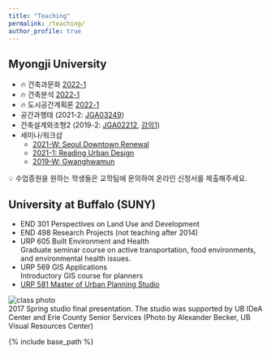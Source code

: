 ```yaml
---
title: "Teaching"
permalink: /teaching/
author_profile: true
---
```


## Myongji University
* 🔥 건축과문화 [2022-1](https://complete-road-66f.notion.site/2c9a162dd72749c092bf5a3bdb081ebc)
* 🔥 건축분석 [2022-1](https://complete-road-66f.notion.site/cbc4058e5fce4605ac298cd6e6957001)
* 🔥 도시공간계획론 [2022-1](https://complete-road-66f.notion.site/Urban-Design-and-Planning-997e4a77e6e245aaa55f70bb102bf3b8)
* 공간과행태 (2021-2: [JGA03249](https://complete-road-66f.notion.site/3007772ec12b465d99c02a060663d1c2))
* 건축설계와조형2 (2019-2: [JGA02212](https://docs.google.com/presentation/d/18ZuqlDc0LrrzNuHLu_mkXySXdQWisEFgwd4Xz4VcYys/edit?usp=sharing), [강의1](https://docs.google.com/presentation/d/e/2PACX-1vQrvv2IcBnlN-e3TZKyzXgvmZMV8tCAC50uG8Pwa_m5vG8rlmGRe-oqrkuBiwqs9a5YUyWH-qqE8wTU/pub?start=false&loop=false&delayms=3000))
* 세미나/워크샵
    * [2021-W: Seoul Downtown Renewal](https://complete-road-66f.notion.site/Understanding-Seoul-Downtown-Renewal-Projects-070329f921a7408e98216b338e1b3e5a)
    * [2021-1: Reading Urban Design](https://docs.google.com/document/d/1Oj4S2sXJaaYarjdw0za7M0gA4uGeNWp5x7L78BINif0/edit?usp=sharing)
    * [2019-W: Gwanghwamun](https://docs.google.com/document/d/1Hil4O356NuZoOrPqeXTfwnCR9GHZIO1Mlo0PgSlCTtc/edit?usp=sharing)

💡 수업증원을 원하는 학생들은 교학팀에 문의하여 온라인 신청서를 제출해주세요. 

## University at Buffalo (SUNY)
* END 301 Perspectives on Land Use and Development
* END 498 Research Projects (not teaching after 2014)
* URP 605 Built Environment and Health  
  Graduate seminar course on active transportation, food environments, and environmental health issues.
* URP 569 GIS Applications  
  Introductory GIS course for planners
* [URP 581 Master of Urban Planning Studio](studio)

![class photo](/images/agefriendly.png)  
2017 Spring studio final presentation. The studio was supported by UB IDeA Center and Erie County Senior Services (Photo by Alexander Becker, UB Visual Resources Center)


{% include base_path %}

<!--
{% for post in site.teaching reversed %}
  {% include archive-single.html %}
{% endfor %}
-->
